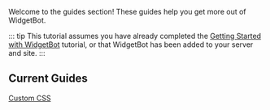 Welcome to the guides section! These guides help you get more out of WidgetBot.

::: tip
This tutorial assumes you have already completed the [Getting Started with WidgetBot](/tutorial) tutorial, or that WidgetBot has been added to your server and site.
:::

## Current Guides
[Custom CSS](/guides/css.md)


